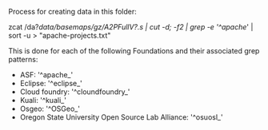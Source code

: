 Process for creating data in this folder:

zcat /da?_data/basemaps/gz/A2PFullV?.s | cut -d\; -f2 | grep -e '^apache_' | sort -u > "apache-projects.txt"

This is done for each of the following Foundations and their associated grep patterns:

* ASF: '^apache_'
* Eclipse: '^eclipse_'
* Cloud foundry: '^cloundfoundry_'
* Kuali: '^kuali_'
* Osgeo: '^OSGeo_'
* Oregon State University Open Source Lab Alliance: '^osuosl_'
	
